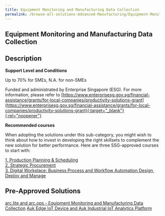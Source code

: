 ```yaml
---
title: Equipment Monitoring and Manufacturing Data Collection
permalink: /browse-all-solutions-Advanced-Manufacturing/Equipment-Monitoring-and-Manufacturing-Data-Collection
---
```


## Equipment Monitoring and Manufacturing Data Collection
## Description

**Support Level and Conditions**

Up to 70% for SMEs, N.A. for non-SMEs

Funded and administrated by Enterprise Singapore (ESG). For more information, please refer to
[https://www.enterprisesg.gov.sg/financial-assistance/grants/for-local-companies/productivity-solutions-grant](https://www.enterprisesg.gov.sg/financial-assistance/grants/for-local-companies/productivity-solutions-grant){:target="_blank"}{:rel="noopener"}

**Recommended courses**

When adopting the solutions under this sub-category, you might wish to think about how to invest in developing the right skillsets to complement the new solution for better performance. Here are three SSG-approved courses to start with:

<a href='https://courses.enterprisejobskills.gov.sg/Course_Internet/CourseDetail/Production-Planning-Scheduling-2'  target='_blank' rel='noopener'>1. Production Planning & Scheduling</a><br>
<a href='https://courses.enterprisejobskills.gov.sg/Course_Internet/CourseDetail/Strategic-Procurement-1'  target='_blank' rel='noopener'>2. Strategic Procurement</a><br>
<a href='https://courses.enterprisejobskills.gov.sg/Course_Internet/CourseDetail/Digital-Workplace-Business-Process-Workflow-Automation-Design-Deploy-Manage-Synchronous-elearning-2'  target='_blank' rel='noopener'>3. Digital Workplace: Business Process and Workflow Automation Design, Deploy and Manage</a><br>

## Pre-Approved Solutions

<a href='/productivity-solutions-grant/solutionrepo/solution1886' target='_blank'>arc.lite and arc.ops - Equipment Monitoring and Manufacturing Data Collection</a>
<a href='/productivity-solutions-grant/solutionrepo/solution1902' target='_blank'>Auk Edge IoT Device and Auk Industrial IoT Analytics Platform</a>


